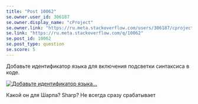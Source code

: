 ```yaml
---
title: "Post 10062"
se.owner.user_id: 306187
se.owner.display_name: "cProject"
se.owner.link: "https://ru.meta.stackoverflow.com/users/306187/cproject"
se.link: "https://ru.meta.stackoverflow.com/q/10062"
se.post_id: 10062
se.post_type: question
se.score: 5
---
```

<p>Добавьте идентификатор языка для включения подсветки синтаксиса в коде.</p>

<p><a href="https://i.stack.imgur.com/j9zA5.jpg" rel="nofollow noreferrer"><img src="https://i.stack.imgur.com/j9zA5.jpg" alt="Добавьте идентификатор языка..."></a></p>

<p>Какой он для Шарпа? Sharp? Не всегда сразу срабатывает</p>
